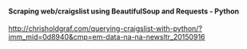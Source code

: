 #### Scraping web/craigslist using BeautifulSoup and Requests - Python
http://chrisholdgraf.com/querying-craigslist-with-python/?imm_mid=0d8940&cmp=em-data-na-na-newsltr_20150916
